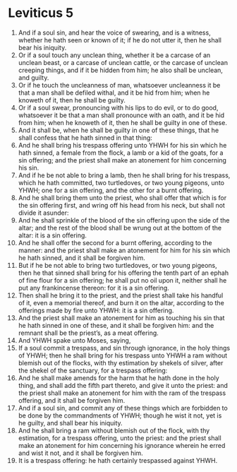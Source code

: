 ﻿# Leviticus 5
1. And if a soul sin, and hear the voice of swearing, and is a witness, whether he hath seen or known of it; if he do not utter it, then he shall bear his iniquity. 
2. Or if a soul touch any unclean thing, whether it be a carcase of an unclean beast, or a carcase of unclean cattle, or the carcase of unclean creeping things, and if it be hidden from him; he also shall be unclean, and guilty. 
3. Or if he touch the uncleanness of man, whatsoever uncleanness it be that a man shall be defiled withal, and it be hid from him; when he knoweth of it, then he shall be guilty. 
4. Or if a soul swear, pronouncing with his lips to do evil, or to do good, whatsoever it be that a man shall pronounce with an oath, and it be hid from him; when he knoweth of it, then he shall be guilty in one of these. 
5. And it shall be, when he shall be guilty in one of these things, that he shall confess that he hath sinned in that thing: 
6. And he shall bring his trespass offering unto YHWH for his sin which he hath sinned, a female from the flock, a lamb or a kid of the goats, for a sin offering; and the priest shall make an atonement for him concerning his sin. 
7. And if he be not able to bring a lamb, then he shall bring for his trespass, which he hath committed, two turtledoves, or two young pigeons, unto YHWH; one for a sin offering, and the other for a burnt offering. 
8. And he shall bring them unto the priest, who shall offer that which is for the sin offering first, and wring off his head from his neck, but shall not divide it asunder: 
9. And he shall sprinkle of the blood of the sin offering upon the side of the altar; and the rest of the blood shall be wrung out at the bottom of the altar: it is a sin offering. 
10. And he shall offer the second for a burnt offering, according to the manner: and the priest shall make an atonement for him for his sin which he hath sinned, and it shall be forgiven him. 
11.  But if he be not able to bring two turtledoves, or two young pigeons, then he that sinned shall bring for his offering the tenth part of an ephah of fine flour for a sin offering; he shall put no oil upon it, neither shall he put any frankincense thereon: for it is a sin offering. 
12. Then shall he bring it to the priest, and the priest shall take his handful of it, even a memorial thereof, and burn it on the altar, according to the offerings made by fire unto YHWH: it is a sin offering. 
13. And the priest shall make an atonement for him as touching his sin that he hath sinned in one of these, and it shall be forgiven him: and the remnant shall be the priest’s, as a meat offering. 
14.  And YHWH spake unto Moses, saying, 
15. If a soul commit a trespass, and sin through ignorance, in the holy things of YHWH; then he shall bring for his trespass unto YHWH a ram without blemish out of the flocks, with thy estimation by shekels of silver, after the shekel of the sanctuary, for a trespass offering: 
16. And he shall make amends for the harm that he hath done in the holy thing, and shall add the fifth part thereto, and give it unto the priest: and the priest shall make an atonement for him with the ram of the trespass offering, and it shall be forgiven him. 
17.  And if a soul sin, and commit any of these things which are forbidden to be done by the commandments of YHWH; though he wist it not, yet is he guilty, and shall bear his iniquity. 
18. And he shall bring a ram without blemish out of the flock, with thy estimation, for a trespass offering, unto the priest: and the priest shall make an atonement for him concerning his ignorance wherein he erred and wist it not, and it shall be forgiven him. 
19. It is a trespass offering: he hath certainly trespassed against YHWH. 
